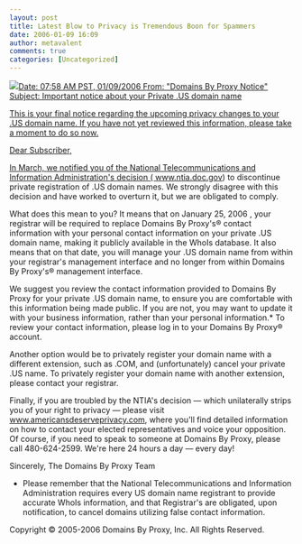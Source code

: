 ```yaml
---
layout: post
title: Latest Blow to Privacy is Tremendous Boon for Spammers
date: 2006-01-09 16:09
author: metavalent
comments: true
categories: [Uncategorized]
---
```

<!--Lead Photo --><a href="http://www.americansdeserveprivacy.com/"><img src="https://web.archive.org/web/*/http://awebcamdarkly.com/"s the email I received today, from a service that many people use in order to prevent SPAMMERS and other scumbags from harvesting our domain ownership information.  Once again, in the name of make-believe-security, internet privacy is taking a tremendous hit.  In actuality, all this will do is push domains away from .US and keep them in .com and other unregulated TLD space:


Date: 07:58 AM PST, 01/09/2006
From: "Domains By Proxy Notice" 
Subject: Important notice about your Private .US domain name

This is your final notice regarding the upcoming privacy changes to your .US domain name. If you have not yet reviewed this information, please take a moment to do so now.

Dear Subscriber,

In March, we notified you of the National Telecommunications and Information Administration's decision ( www.ntia.doc.gov) to discontinue private registration of .US domain names. We strongly disagree with this decision and have worked to overturn it, but we are obligated to comply.

What does this mean to you? It means that on January 25, 2006 , your registrar will be required to replace Domains By Proxy's® contact information with your personal contact information on your private .US domain name, making it publicly available in the WhoIs database. It also means that on that date, you will manage your .US domain name from within your registrar's management interface and no longer from within Domains By Proxy's® management interface.

We suggest you review the contact information provided to Domains By Proxy for your private .US domain name, to ensure you are comfortable with this information being made public. If you are not, you may want to update it with your business information, rather than your personal information.* To review your contact information, please log in to your Domains By Proxy® account.

Another option would be to privately register your domain name with a different extension, such as .COM, and (unfortunately) cancel your private .US name. To privately register your domain name with another extension, please contact your registrar.

Finally, if you are troubled by the NTIA's decision — which unilaterally strips you of your right to privacy — please visit <a href="http://www.americansdeserveprivacy.com/">www.americansdeserveprivacy.com</a>, where you'll find detailed information on how to contact your elected representatives and voice your opposition. Of course, if you need to speak to someone at Domains By Proxy, please call 480-624-2599. We're here 24 hours a day — every day!

Sincerely,
The Domains By Proxy Team

* Please remember that the National Telecommunications and Information Administration requires every US domain name registrant to provide accurate WhoIs information, and that Registrar's are obligated, upon notification, to cancel domains utilizing false contact information.

Copyright © 2005-2006 Domains By Proxy, Inc. All Rights Reserved.
